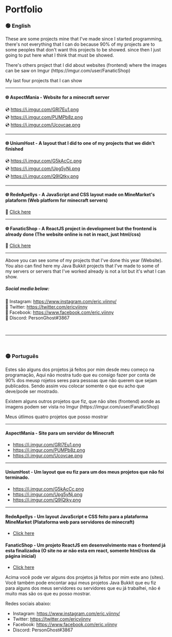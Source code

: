 # Portfolio

<h3>🟢 English</h3>

<p>These are some projects mine that I've made since I started programming, there's not everything that I can do because 90% of my projects are to some peoples that don't want this projects to be showed. since then I just going to put here what I think that must be showed.</p>

<p>There's others project that I did about websites (frontend) where the images can be saw on Imgur (https://imgur.com/user/FanaticShop)</p>

<p>My last four projects that I can show</p>

<hr />

<h4>🌐 AspectMania - Website for a minecraft server</h4>

💿 https://i.imgur.com/GRl7Eu1.png <br />
💿 https://i.imgur.com/PUMPb8z.png <br />
💿 https://i.imgur.com/Ucovcae.png <br />

<hr />

<h4>🌐 UniumHost - A layout that I did to one of my projects that we didn't finished</h4>

💿 https://i.imgur.com/G5kAcCc.png <br />
💿 https://i.imgur.com/Upg5yNj.png <br />
💿 https://i.imgur.com/Q9lQtky.png <br />

<hr />

<h4>🌐 RedeApellys - A JavaScript and CSS layout made on MineMarket's plataform (Web platform for minecraft servers)</h4>

📌 <a href="https://redeapellys.com.br/">Click here</a>

<hr />

<h4>🌐 FanaticShop - A ReactJS project in development but the frontend is already done (The website online is not in react, just html/css)</h4>

📌 <a href="https://fanaticshop.com.br/">Click here</a>

<hr />

</p>Above you can see some of my projects that I've done this year (Website). You also can find here my Java Bukkit projects that I've made to some of my servers or servers that I've worked already is not a lot but it's what I can show.</p>

<h5>Social media below:</h5>

📕 Instagram: https://www.instagram.com/eric.viinny/ <br />
📘 Twitter: https://twitter.com/ericviinny <br />
📗 Facebook: https://www.facebook.com/eric.viinny <br />
📙 Discord: PersonGhost#3867 <br />

<br />
<hr />
<br />

<h3>🟡 Português</h3>

<p>Estes são alguns dos projetos já feitos por mim desde meu começo na programação, Aqui não mostra tudo que eu consigo fazer por conta de 90% dos meusp rojetos seres para pessoas que não querem que sejam publicados. Sendo assim vou colocar somente o que eu acho que deve/pode ser mostrado.</p>

<p>Existem alguns outros projetos que fiz, que não sites (frontend) aonde as imagens podem ser vista no Imgur (https://imgur.com/user/FanaticShop)</p>

<p>Meus útlimos quatro projetos que posso mostrar</p>

<hr />
<h4>AspectMania - Site para um servidor de Minecraft</h4>

- https://i.imgur.com/GRl7Eu1.png
- https://i.imgur.com/PUMPb8z.png
- https://i.imgur.com/Ucovcae.png

<hr />
<h4>UniumHost - Um layout que eu fiz para um dos meus projetos que não foi terminado.</h4>

- https://i.imgur.com/G5kAcCc.png
- https://i.imgur.com/Upg5yNj.png
- https://i.imgur.com/Q9lQtky.png

<hr>
<h4>RedeApellys - Um layout JavaScript e CSS feito para a plataforma MineMarket (Plataforma web para servidores de minecraft)</h4>

- <a href="https://redeapellys.com.br/">Click here</a>

<h4>FanaticShop - Um projeto ReactJS em desenvolvimento mas o frontend já esta finalizadoa (O site no ar não esta em react, somente html/css da página inicial)</h4>

- <a href="https://fanaticshop.com.br/">Click here</a>

<p>Acima você pode ver alguns dos projetos já feitos por mim este ano (sites). Você também pode encontar aqui meus projetos Java Bukkit que eu fiz para alguns dos meus servidores ou servidores que eu já trabalhei, não é muito mas são os que eu posso mostrar.</p>

<p>Redes sociais abaixo:</p>

- Instagram: https://www.instagram.com/eric.viinny/
- Twitter: https://twitter.com/ericviinny
- Facebook: https://www.facebook.com/eric.viinny
- Discord: PersonGhost#3867
